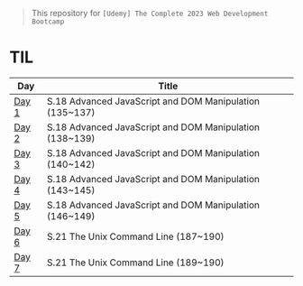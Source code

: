 > This repository for `[Udemy] The Complete 2023 Web Development Bootcamp
`

# TIL

| Day       | Title                                                   |
| --------- | ------------------------------------------------------- |
| [Day 1]() | S.18 Advanced JavaScript and DOM Manipulation (135~137) |
| [Day 2]() | S.18 Advanced JavaScript and DOM Manipulation (138~139) |
| [Day 3]() | S.18 Advanced JavaScript and DOM Manipulation (140~142) |
| [Day 4]() | S.18 Advanced JavaScript and DOM Manipulation (143~145) |
| [Day 5]() | S.18 Advanced JavaScript and DOM Manipulation (146~149) |
| [Day 6]() | S.21 The Unix Command Line (187~190)                    |
| [Day 7]() | S.21 The Unix Command Line (189~190)                    |
